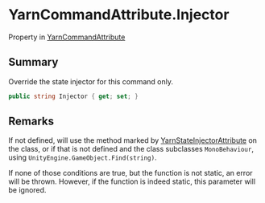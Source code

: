 # YarnCommandAttribute.Injector

Property in [YarnCommandAttribute](/api/csharp/yarn.unity.yarncommandattribute.md)

## Summary


Override the state injector for this command only.


```csharp
public string Injector { get; set; }
```

## Remarks

<p>
If not defined, will use the method marked by <a href="yarn.unity.yarnstateinjectorattribute.md">YarnStateInjectorAttribute</a> on the class, or if that is not
defined and the class subclasses <code>MonoBehaviour</code>, using
<code>UnityEngine.GameObject.Find(string)</code>.
</p> <p>
If none of those conditions are true, but the function is not
static, an error will be thrown. However, if the function is indeed
static, this parameter will be ignored.
</p>

